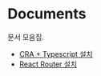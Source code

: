 # Documents

문서 모음집.

* [CRA + Typescript 설치](https://github.com/neverwinter-sjh/documents/blob/main/cra-typescript.md)
* [React Router 설치](https://github.com/neverwinter-sjh/documents/blob/main/react-router.md)
